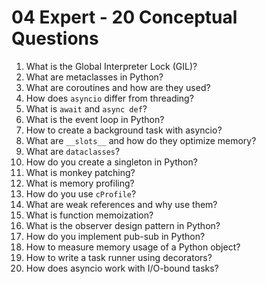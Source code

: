 # 04 Expert - 20 Conceptual Questions

1. What is the Global Interpreter Lock (GIL)?
2. What are metaclasses in Python?
3. What are coroutines and how are they used?
4. How does `asyncio` differ from threading?
5. What is `await` and `async def`?
6. What is the event loop in Python?
7. How to create a background task with asyncio?
8. What are `__slots__` and how do they optimize memory?
9. What are `dataclasses`?
10. How do you create a singleton in Python?
11. What is monkey patching?
12. What is memory profiling?
13. How do you use `cProfile`?
14. What are weak references and why use them?
15. What is function memoization?
16. What is the observer design pattern in Python?
17. How do you implement pub-sub in Python?
18. How to measure memory usage of a Python object?
19. How to write a task runner using decorators?
20. How does asyncio work with I/O-bound tasks?